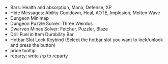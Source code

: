 * Bars: Health and absorption, Mana, Defense, XP
* Hide Messages: Ability Cooldown, Heal, AOTE, Implosion, Molten Wave
* Dungeon Minimap
* Dungeon Puzzle Solver: Three Weirdos
* Dwarven Mines Solver: Fetchur, Puzzler, Blaze
* Drill Fuel in Item Durability Bar
* Hotbar Slot Lock Keybind (Select the hotbar slot you want to lock/unlock and press the button)
* price tooltip
* reparty: write /rp to reparty